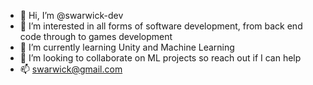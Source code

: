 - 👋 Hi, I’m @swarwick-dev
- 👀 I’m interested in all forms of software development, from back end code through to games development
- 🌱 I’m currently learning Unity and Machine Learning
- 💞️ I’m looking to collaborate on ML projects so reach out if I can help
- 📫 swarwick@gmail.com


<!---
swarwick-dev/swarwick-dev is a ✨ special ✨ repository because its `README.md` (this file) appears on your GitHub profile.
You can click the Preview link to take a look at your changes.
--->
